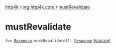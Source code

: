 [http4k](../index.md) / [org.http4k.core](index.md) / [mustRevalidate](./must-revalidate.md)

# mustRevalidate

`fun `[`Response`](-response/index.md)`.mustRevalidate(): `[`Response`](-response/index.md) [(source)](https://github.com/http4k/http4k/blob/master/http4k-core/src/main/kotlin/org/http4k/core/ResponseCacheExt.kt#L16)